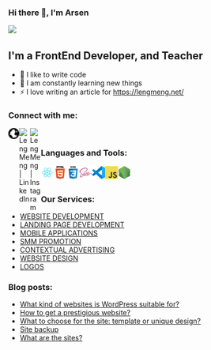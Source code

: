 ### Hi there 👋, I'm Arsen

![](https://komarev.com/ghpvc/?username=VladKalachev)

## I'm a FrontEnd Developer, and Teacher
- 💪 I like to write code 
- 🥅 I am constantly learning new things
- ⚡ I love writing an article for https://lengmeng.net/


### Connect with me:

[<img align="left" alt="lengmeng.net" width="22px" src="https://raw.githubusercontent.com/iconic/open-iconic/master/svg/globe.svg" />][website]
[<img align="left" alt="LengMeng | LinkedIn" width="22px" src="https://cdn.jsdelivr.net/npm/simple-icons@v3/icons/linkedin.svg" />][linkedin]
[<img align="left" alt="LengMeng | Instagram" width="22px" src="https://cdn.jsdelivr.net/npm/simple-icons@v3/icons/instagram.svg" />][instagram]

<br />

### Languages and Tools:

<img align="left" alt="React" width="26px" src="https://raw.githubusercontent.com/github/explore/80688e429a7d4ef2fca1e82350fe8e3517d3494d/topics/react/react.png" />
<img align="left" alt="HTML5" width="26px" src="https://raw.githubusercontent.com/github/explore/80688e429a7d4ef2fca1e82350fe8e3517d3494d/topics/html/html.png" />
<img align="left" alt="CSS3" width="26px" src="https://raw.githubusercontent.com/github/explore/80688e429a7d4ef2fca1e82350fe8e3517d3494d/topics/css/css.png" />
<img align="left" alt="Sass" width="26px" src="https://raw.githubusercontent.com/github/explore/80688e429a7d4ef2fca1e82350fe8e3517d3494d/topics/sass/sass.png" />
<img align="left" alt="Visual Studio Code" width="26px" src="https://raw.githubusercontent.com/github/explore/80688e429a7d4ef2fca1e82350fe8e3517d3494d/topics/visual-studio-code/visual-studio-code.png" />
<img align="left" alt="JavaScript" width="26px" src="https://raw.githubusercontent.com/github/explore/80688e429a7d4ef2fca1e82350fe8e3517d3494d/topics/javascript/javascript.png" />
<img align="left" alt="Node.js" width="26px" src="https://raw.githubusercontent.com/github/explore/80688e429a7d4ef2fca1e82350fe8e3517d3494d/topics/nodejs/nodejs.png" />


<br />
<br />

### Our Services:
<!-- SERVICES:START -->
- [WEBSITE DEVELOPMENT](https://lengmeng.net/sozdaniya-sajta/)
- [LANDING PAGE DEVELOPMENT](https://lengmeng.net/landing-page/)
- [MOBILE APPLICATIONS](https://lengmeng.net/razrabotka-mobilnyh-prilozhenij/)
- [SMM PROMOTION](https://lengmeng.net/SMM/)
- [CONTEXTUAL ADVERTISING](https://lengmeng.net/kontekststnaya-reklama/)
- [WEBSITE DESIGN](https://lengmeng.net/dizajn-sajtov/)
- [LOGOS](https://lengmeng.net/logo/)
<!-- SERVICES:END -->


### Blog posts:
<!-- BLOG-POST-LIST:START -->
- [What kind of websites is WordPress suitable for?](https://lengmeng.net/blog/dlya-razrabotki-kakih-sajtov-podojdet-wordpress/)
- [How to get a prestigious website?](https://lengmeng.net/blog/kak-poluchit-prestizhnyj-sajt/)
- [What to choose for the site: template or unique design?](https://lengmeng.net/blog/chto-vybrat-dlya-sajta-shablonnyj-ili-unikalnyj-dizajn/)
- [Site backup](https://lengmeng.net/blog/bekap-sajta/)
- [What are the sites?](https://lengmeng.net/blog/kakie-byvajut-sajty/)

<!-- BLOG-POST-LIST:END -->



[website]: https://lengmeng.net/
[linkedin]: https://www.linkedin.com/company/lengmeng/
[instagram]: https://www.instagram.com/lengmengnet/



